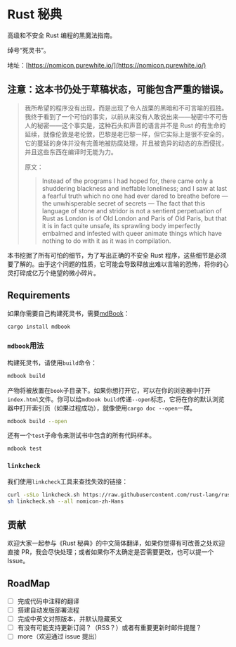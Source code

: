 # Rust 秘典

高级和不安全 Rust 编程的黑魔法指南。

绰号“死灵书”。

地址：[https://nomicon.purewhite.io/](https://nomicon.purewhite.io/)

## 注意：这本书仍处于草稿状态，可能包含严重的错误。

> 我所希望的程序没有出现，而是出现了令人战栗的黑暗和不可言喻的孤独。我终于看到了一个可怕的事实，以前从来没有人敢说出来——秘密中不可告人的秘密——这个事实是，这种石头和声音的语言并不是 Rust 的有生命的延续，就像伦敦是老伦敦，巴黎是老巴黎一样，但它实际上是很不安全的，它的蔓延的身体并没有完善地被防腐处理，并且被诡异的动态的东西侵扰，并且这些东西在编译时无能为力。
>
> 原文：
> > Instead of the programs I had hoped for, there came only a shuddering blackness and ineffable loneliness; and I saw at last a fearful truth which no one had ever dared to breathe before — the unwhisperable secret of secrets — The fact that this language of stone and stridor is not a sentient perpetuation of Rust as London is of Old London and Paris of Old Paris, but that it is in fact quite unsafe, its sprawling body imperfectly embalmed and infested with queer animate things which have nothing to do with it as it was in compilation.

本书挖掘了所有可怕的细节，为了写出正确的不安全 Rust 程序，这些细节是必须要了解的。由于这个问题的性质，它可能会导致释放出难以言喻的恐怖，将你的心灵打碎成亿万个绝望的微小碎片。

## Requirements

如果你需要自己构建死灵书，需要[mdBook]：

[mdBook]: https://github.com/rust-lang/mdBook

```bash
cargo install mdbook
```

### `mdbook`用法

构建死灵书，请使用`build`命令：

```bash
mdbook build
```

产物将被放置在`book`子目录下。如果你想打开它，可以在你的浏览器中打开`index.html`文件。你可以给`mdbook build`传递`--open`标志，它将在你的默认浏览器中打开索引页（如果过程成功），就像使用`cargo doc --open`一样。

```bash
mdbook build --open
```

还有一个`test`子命令来测试书中包含的所有代码样本。

```bash
mdbook test
```

### `linkcheck`

我们使用`linkcheck`工具来查找失效的链接：

```sh
curl -sSLo linkcheck.sh https://raw.githubusercontent.com/rust-lang/rust/master/src/tools/linkchecker/linkcheck.sh
sh linkcheck.sh --all nomicon-zh-Hans
```

## 贡献

欢迎大家一起参与《Rust 秘典》的中文简体翻译，如果你觉得有可改善之处欢迎直接 PR，我会尽快处理；或者如果你不太确定是否需要更改，也可以提一个 Issue。

## RoadMap

- [ ] 完成代码中注释的翻译
- [ ] 搭建自动发版部署流程
- [ ] 完成中英文对照版本，并默认隐藏英文
- [ ] 有没有可能支持更新订阅？（RSS？）或者有重要更新时邮件提醒？
- [ ] more（欢迎通过 issue 提出）
